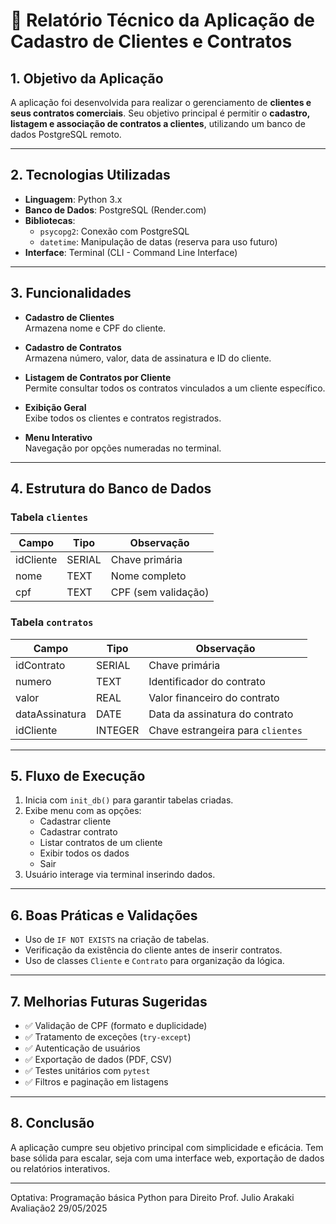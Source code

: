 # 📝 Relatório Técnico da Aplicação de Cadastro de Clientes e Contratos

## 1. Objetivo da Aplicação
A aplicação foi desenvolvida para realizar o gerenciamento de **clientes e seus contratos comerciais**. Seu objetivo principal é permitir o **cadastro, listagem e associação de contratos a clientes**, utilizando um banco de dados PostgreSQL remoto.

---

## 2. Tecnologias Utilizadas
- **Linguagem**: Python 3.x  
- **Banco de Dados**: PostgreSQL (Render.com)  
- **Bibliotecas**:
  - `psycopg2`: Conexão com PostgreSQL
  - `datetime`: Manipulação de datas (reserva para uso futuro)
- **Interface**: Terminal (CLI - Command Line Interface)

---

## 3. Funcionalidades
- **Cadastro de Clientes**  
  Armazena nome e CPF do cliente.

- **Cadastro de Contratos**  
  Armazena número, valor, data de assinatura e ID do cliente.

- **Listagem de Contratos por Cliente**  
  Permite consultar todos os contratos vinculados a um cliente específico.

- **Exibição Geral**  
  Exibe todos os clientes e contratos registrados.

- **Menu Interativo**  
  Navegação por opções numeradas no terminal.

---

## 4. Estrutura do Banco de Dados

### Tabela `clientes`
| Campo     | Tipo   | Observação            |
|-----------|--------|------------------------|
| idCliente | SERIAL | Chave primária         |
| nome      | TEXT   | Nome completo           |
| cpf       | TEXT   | CPF (sem validação)     |

### Tabela `contratos`
| Campo          | Tipo     | Observação                            |
|----------------|----------|----------------------------------------|
| idContrato     | SERIAL   | Chave primária                        |
| numero         | TEXT     | Identificador do contrato             |
| valor          | REAL     | Valor financeiro do contrato         |
| dataAssinatura | DATE     | Data da assinatura do contrato        |
| idCliente      | INTEGER  | Chave estrangeira para `clientes`     |

---

## 5. Fluxo de Execução
1. Inicia com `init_db()` para garantir tabelas criadas.
2. Exibe menu com as opções:
   - Cadastrar cliente
   - Cadastrar contrato
   - Listar contratos de um cliente
   - Exibir todos os dados
   - Sair
3. Usuário interage via terminal inserindo dados.

---

## 6. Boas Práticas e Validações
- Uso de `IF NOT EXISTS` na criação de tabelas.
- Verificação da existência do cliente antes de inserir contratos.
- Uso de classes `Cliente` e `Contrato` para organização da lógica.

---

## 7. Melhorias Futuras Sugeridas
- ✅ Validação de CPF (formato e duplicidade)
- ✅ Tratamento de exceções (`try-except`)
- ✅ Autenticação de usuários
- ✅ Exportação de dados (PDF, CSV)
- ✅ Testes unitários com `pytest`
- ✅ Filtros e paginação em listagens

---

## 8. Conclusão
A aplicação cumpre seu objetivo principal com simplicidade e eficácia. Tem base sólida para escalar, seja com uma interface web, exportação de dados ou relatórios interativos.

---
Optativa: Programação básica Python para Direito
Prof. Julio Arakaki
Avaliação2 29/05/2025

